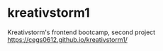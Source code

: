 # kreativstorm1
Kreativstorm's frontend bootcamp, second project
https://cegs0612.github.io/kreativstorm1/
